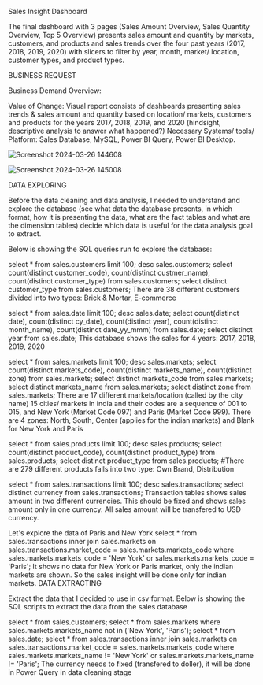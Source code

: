Sales Insight Dashboard

The final dashboard with 3 pages (Sales Amount Overview, Sales Quantity Overview, Top 5 Overview) presents sales amount and quantity by markets, customers, and products and sales trends over the four past years (2017, 2018, 2019, 2020) with slicers to filter by year, month, market/ location, customer types, and product types.

BUSINESS REQUEST

Business Demand Overview:

Value of Change: Visual report consists of dashboards presenting sales trends & sales amount and quantity based on location/ markets, customers and products for the years 2017, 2018, 2019, and 2020 (hindsight, descriptive analysis to answer what happened?)
Necessary Systems/ tools/ Platform: Sales Database, MySQL, Power BI Query, Power BI Desktop.

![Screenshot 2024-03-26 144608](https://github.com/Vindhyagautam/Sales-Insights/assets/164732296/2070f0a0-5ac5-4908-857b-a535776fbac7)

![Screenshot 2024-03-26 145008](https://github.com/Vindhyagautam/Sales-Insights/assets/164732296/c615f5cf-4230-4aa4-ac49-9aea37bde7fb)


DATA EXPLORING

Before the data cleaning and data analysis, I needed to understand and explore the database (see what data the database presents, in which format, how it is presenting the data, what are the fact tables and what are the dimension tables) decide which data is useful for the data analysis goal to extract.

Below is showing the SQL queries run to explore the database:

select * from sales.customers limit 100;
desc sales.customers;
select count(distinct customer_code), count(distinct custmer_name), count(distinct customer_type) from sales.customers;
select distinct customer_type from sales.customers;
There are 38 different customers divided into two types: Brick & Mortar, E-commerce

select * from sales.date limit 100;
desc sales.date;
select count(distinct date), count(distinct cy_date), count(distinct year), count(distinct month_name), count(distinct date_yy_mmm)
from sales.date;
select distinct year from sales.date;
This database shows the sales for 4 years: 2017, 2018, 2019, 2020

select * from sales.markets limit 100;
desc sales.markets;
select count(distinct markets_code), count(distinct markets_name), count(distinct zone) from sales.markets;
select distinct markets_code from sales.markets;
select distinct markets_name from sales.markets;
select distinct zone from sales.markets;
There are 17 different markets/location (called by the city name) 15 cities/ markets in india and their codes are a sequence of 001 to 015,
and New York (Market Code 097) and Paris (Market Code 999). 
There are 4 zones: North, South, Center (applies for the indian markets) and Blank for New York and Paris

select * from sales.products limit 100;
desc sales.products;
select count(distinct product_code), count(distinct product_type) from sales.products;
select distinct product_type from sales.products;
#There are 279 different products falls into two type: Own Brand, Distribution

select * from sales.transactions limit 100;
desc sales.transactions;
select distinct currency from sales.transactions;
Transaction tables shows sales amount in two different currencies. This should be fixed and shows sales amount only in one currency.
All sales amount will be transfered to USD currency.

Let's explore the data of Paris and New York
select * from sales.transactions 
inner join sales.markets on sales.transactions.market_code = sales.markets.markets_code 
where sales.markets.markets_code = 'New York' or sales.markets.markets_code  = 'Paris';
It shows no data for New York or Paris market, only the indian markets are shown.
So the sales insight will be done only for indian markets. 
DATA EXTRACTING

Extract the data that I decided to use in csv format. Below is showing the SQL scripts to extract the data from the sales database

select * from sales.customers;
select * from sales.markets
where sales.markets.markets_name not in ('New York', 'Paris');
select * from sales.date;
select * from sales.transactions 
inner join sales.markets 
on sales.transactions.market_code = sales.markets.markets_code
where sales.markets.markets_name != 'New York' or sales.markets.markets_name != 'Paris';
The currency needs to fixed (transfered to doller), it will be done in Power Query in data cleaning stage
